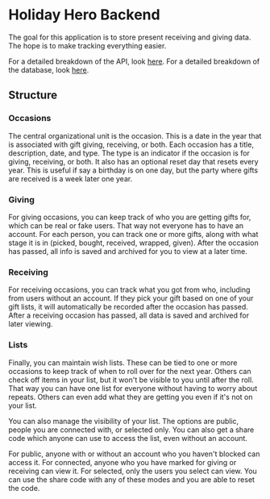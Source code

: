 Holiday Hero Backend
====================

The goal for this application is to store present receiving and giving data.
The hope is to make tracking everything easier.

For a detailed breakdown of the API, look [here](api.md).
For a detailed breakdown of the database, look [here](database.md).

## Structure

### Occasions

The central organizational unit is the occasion.
This is a date in the year that is associated with gift giving, receiving, or both.
Each occasion has a title, description, date, and type.
The type is an indicator if the occasion is for giving, receiving, or both.
It also has an optional reset day that resets every year.
This is useful if say a birthday is on one day, but the party where gifts are received is a week later one year.

### Giving

For giving occasions, you can keep track of who you are getting gifts for, which can be real or fake users.
That way not everyone has to have an account.
For each person, you can track one or more gifts, along with what stage it is in (picked, bought, received, wrapped, given).
After the occasion has passed, all info is saved and archived for you to view at a later time.

### Receiving

For receiving occasions, you can track what you got from who, including from users without an account.
If they pick your gift based on one of your gift lists, it will automatically be recorded after the occasion has passed.
After a receiving occasion has passed, all data is saved and archived for later viewing.

### Lists

Finally, you can maintain wish lists.
These can be tied to one or more occasions to keep track of when to roll over for the next year.
Others can check off items in your list, but it won't be visible to you until after the roll.
That way you can have one list for everyone without having to worry about repeats.
Others can even add what they are getting you even if it's not on your list.

You can also manage the visibility of your list.
The options are public, people you are connected with, or selected only.
You can also get a share code which anyone can use to access the list, even without an account.

For public, anyone with or without an account who you haven't blocked can access it.
For connected, anyone who you have marked for giving or receiving can view it.
For selected, only the users you select can view.
You can use the share code with any of these modes and you are able to reset the code.
